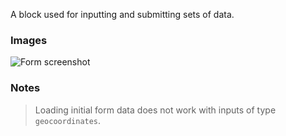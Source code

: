 A block used for inputting and submitting sets of data.

### Images

![Form screenshot](https://gitlab.com/appsemble/appsemble/-/raw/0.13.0/docs/images/form.png)

### Notes

> Loading initial form data does not work with inputs of type `geocoordinates`.
